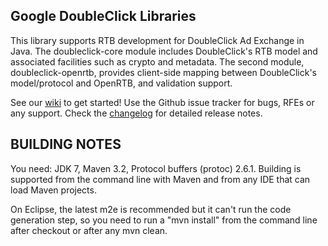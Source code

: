 Google DoubleClick Libraries
----------------------------------------------------------------------

This library supports RTB development for DoubleClick Ad Exchange
in Java. The doubleclick-core module includes DoubleClick's RTB model
and associated facilities such as crypto and metadata.  The second
module, doubleclick-openrtb, provides client-side mapping between
DoubleClick's model/protocol and OpenRTB, and validation support.

See our [wiki](https://github.com/google/openrtb-doubleclick/wiki)
to get started! Use the Github issue tracker for bugs, RFEs or any
support. Check the [changelog](CHANGELOG.md) for detailed release notes.


BUILDING NOTES
----------------------------------------------------------------------

You need: JDK 7, Maven 3.2, Protocol buffers (protoc) 2.6.1.
Building is supported from the command line with Maven and
from any IDE that can load Maven projects.

On Eclipse, the latest m2e is recommended but it can't run the code
generation step, so you need to run a "mvn install" from the command
line after checkout or after any mvn clean.
